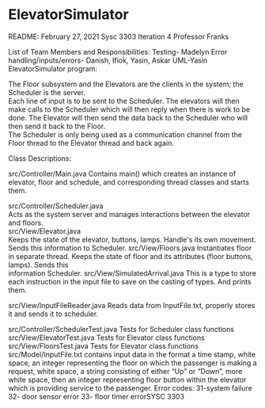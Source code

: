 # ElevatorSimulator
README:
February 27, 2021
Sysc 3303 Iteration 4
Professor Franks

List of Team Members and Responsibilities:
Testing- Madelyn
Error handling/inputs/errors- Danish, Ifiok, Yasin, Askar
UML-Yasin
ElevatorSimulator program:

The Floor subsystem and the Elevators are the clients in the system; the Scheduler is the server.  
Each line of input is to be sent to the Scheduler. The elevators will then make calls to the Scheduler which will then reply when there is work to be done.
The Elevator will then send the data back to the Scheduler who will then send it back to the Floor.   
The Scheduler is only being used as a communication channel from the Floor thread to the Elevator thread and back again.   
 
Class Descriptions:

src/Controller/Main.java
	Contains main() which creates an instance of elevator, floor and schedule, and corresponding thread classes 
	and starts them.

src/Controller/Scheduler.java 	
	Acts as the system server and manages interactions between the elevator and floors. 	
src/View/Elevator.java 	
	Keeps the state of the elevator, buttons, lamps. Handle's its own movement. Sends this information to Scheduler. 
src/View/Floors.java 
	Instantiates floor in separate thread. Keeps the state of floor and its attributes (floor buttons, lamps). Sends this	
	information Scheduler.
src/View/SimulatedArrival.java
	This is a type to store each instruction in the input file to save on the casting of types. And prints them.

src/View/InputFileReader.java
	Reads data from InputFile.txt, properly stores it and sends it to scheduler.

src/Controller/SchedulerTest.java
	Tests for Scheduler class functions	
src/View/ElevatorTest.java
	Tests for Elevator class functions
src/View/FloorsTest.java
	Tests for Elevator class functions
src/Model/InputFile.txt
	contains input data in the format a time stamp, white space, an integer representing the floor on which the passenger 
	is making a request, white space, a string consisting of either “Up” or “Down”, more white space, then an integer 
	representing floor button  within  the  elevator  which  is  providing  service  to  the  passenger.
Error codes:
31-system failure
32- door sensor error
33- floor timer errorSYSC 3303
